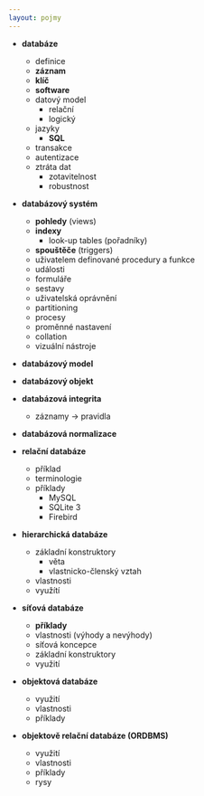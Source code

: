 ```yaml
---
layout: pojmy
---
```


- **databáze**
    - definice
    - **záznam**
    - **klíč**
    - **software**
    - datový model
        - relační
        - logický
    - jazyky
        - **SQL**
    - transakce
    - autentizace
    - ztráta dat
        - zotavitelnost
        - robustnost

- **databázový systém**
    - **pohledy** (views)
    - **indexy**
        - look-up tables (pořadníky)
    - **spouštěče** (triggers)
    - uživatelem definované procedury a funkce
    - události
    - formuláře
    - sestavy
    - uživatelská oprávnění
    - partitioning
    - procesy
    - proměnné nastavení
    - collation
    - vizuální nástroje

- **databázový model**
- **databázový objekt**
- **databázová integrita**
    - záznamy &rarr; pravidla
- **databázová normalizace**

- **relační databáze**
    - příklad
    - terminologie
    - příklady
        - MySQL
        - SQLite 3
        - Firebird
- **hierarchická databáze**
    - základní konstruktory
        - věta
        - vlastnicko-členský vztah
    - vlastnosti
    - využítí
- **síťová databáze**
    - **příklady**
    - vlastnosti (výhody a nevýhody)
    - síťová koncepce
    - základní konstruktory
    - využití
- **objektová databáze**
    - využití
    - vlastnosti
    - příklady
- **objektově relační databáze (ORDBMS)**
    - využití
    - vlastnosti
    - příklady
    - rysy